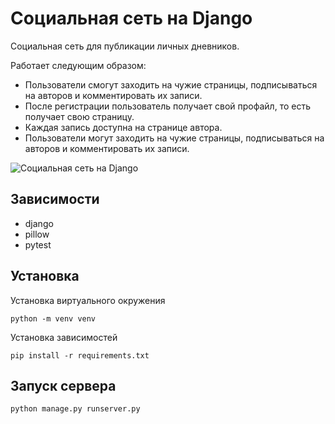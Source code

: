 Социальная сеть на Django
=============================== 

Cоциальная сеть для публикации личных дневников.

Работает следующим образом: 
- Пользователи смогут заходить на чужие страницы, подписываться на авторов и комментировать их записи.
- После регистрации пользователь получает свой профайл, то есть получает свою страницу.
- Каждая запись доступна на странице автора.
- Пользователи могут заходить на чужие страницы, подписываться на авторов и комментировать их записи.

![Социальная сеть на Django](http://gamedz.ru/wp-content/uploads/2020/Yatube.jpg "Социальная сеть на Django")

## Зависимости
- django
- pillow
- pytest

## Установка
Установка виртуального окружения

`python -m venv venv`

Установка зависимостей

`pip install -r requirements.txt`

## Запуск сервера
`python manage.py runserver.py`

